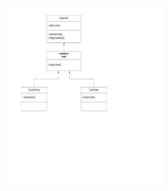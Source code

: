 <h1 align="center"><img src = "https://github.com/Kaua-Reno/bertoti/blob/main/ENG3/Estrategia/DesignsPatterns/src/pattern/pattern.pdf " width="100%" height="580px"></h1>
